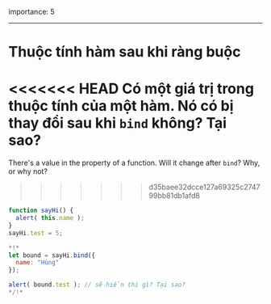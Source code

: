 importance: 5

---

# Thuộc tính hàm sau khi ràng buộc

<<<<<<< HEAD
Có một giá trị trong thuộc tính của một hàm. Nó có bị thay đổi sau khi `bind` không? Tại sao?
=======
There's a value in the property of a function. Will it change after `bind`? Why, or why not?
>>>>>>> d35baee32dcce127a69325c274799bb81db1afd8

```js run
function sayHi() {
  alert( this.name );
}
sayHi.test = 5;

*!*
let bound = sayHi.bind({
  name: "Hùng"
});

alert( bound.test ); // sẽ hiển thị gì? Tại sao?
*/!*
```

